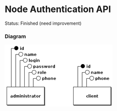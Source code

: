 # Node Authentication API

Status: Finished (need improvement)

### Diagram

![UML Diagram of the project](UML_Conceitual.png "UML Diagram")